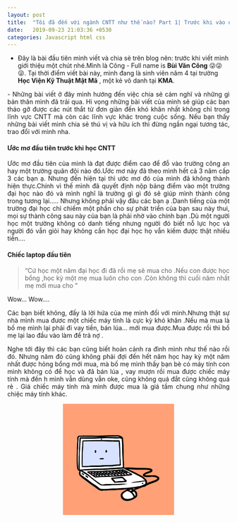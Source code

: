 ```yaml
---
layout: post
title:  "Tôi đã đến với ngành CNTT như thế nào? Part 1| Trước khi vào đại học"
date:   2019-09-23 21:03:36 +0530
categories: Javascript html css
---
```

 - Đây là bài đầu tiên mình viết và chia sẻ trên blog nên: trước khi viết mình giới thiệu một chút nhé.Mình là Công - Full name is **Bùi Văn Công** 😜😜😜. Tại thời điểm viết bài này, mình đang là sinh viên năm 4 tại trường **Học Viện Kỹ Thuật Mật Mã** , một kẻ vô danh tại **KMA**. 

 <p style="text-align:justify;">
 - Những bài viết ở đây mình hướng đến việc chia sẻ cảm nghĩ và những gì bản thân mình đã trải qua. Hi vọng những bài viết của mình sẽ giúp các bạn tháo gỡ được các nút thắt từ đơn giản đến khó khăn nhất không chỉ trong lĩnh vực CNTT mà còn các lĩnh vực khác trong cuộc sống. Nếu bạn thấy những bài viết mình chia sẻ thú vị và hữu ích thì đừng ngần ngại tương tác, trao đổi với mình nha.
 </p>

 <h4> Ước mơ đầu tiên trước khi học CNTT</h4>
 <p style="text-align:justify;"> Ước mơ đầu tiên của mình là đạt được điểm cao để  đỗ  vào trường công an hay một trường quân đội nào đó.Ước mơ này đã theo mình hết cả 3 năm cấp 3 các bạn ạ. Nhưng đến hiện tại thì ước mơ đó của mình đã không thành hiện thực.Chính vì thế mình đã quyết định nộp bảng điểm vào một trường đại học nào đó và mình nghĩ là  trường gì gì đó sẽ giúp mình thành công trong tương lại..... Nhưng không phải vậy đâu các bạn ạ .Danh tiếng của một trường đại học chỉ chiếm một phần cho sự phát triển của bạn sau này thui, mọi sự thành công sau này của bạn là phải nhờ vào chính bạn .Dù một người học một trường không có danh tiếng nhưng người đó biết nỗ  lực học và người đó vẫn giỏi hay không cần học đại học họ vẫn kiếm được thật nhiều tiền.... </p>

 <h4>Chiếc laptop đầu tiên</h4>
<blockquote>
    <div style="text-align:justify;">
    “Cứ học một năm đại học đi đã rồi mẹ sẽ mua cho .Nếu con được học bổng ,học kỳ một mẹ mua luôn cho con .Còn không thì cuối năm nhất mẹ mới mua cho ”
    </div>
 </blockquote>

 Wow... Wow....

<p style="text-align:justify;">
    Các bạn biết không, đấy là lời hứa của mẹ mình đối với mình.Nhưng thật sự nhà mình mua đươc một chiếc máy tính là cực kỳ khó khăn .Nếu mà mua là bố mẹ mình lại phải đi vay tiền, bán lúa... mới mua được.Mua được rồi thì bố mẹ lại lao đầu vào làm để trả nợ .
</p>

<p style="text-align:justify;">
    Nghe tới đây thì các bạn cũng biết hoàn cảnh ra đình mình như thế nào rồi đó. Nhưng năm đó cũng không phải đợi đến hết năm học hay kỳ một năm nhất được hỏng bổng mới mua, mà bố mẹ mình thấy bạn bè có máy tính con mình không có để học  và đã bán lúa , vay mượn rồi mua được chiếc máy tính mà đến h mình vẫn dùng vẫn oke, cũng không quá đắt cũng không quá rẻ . Giá chiếc máy tính mà mình được mua là giá tầm chung như những chiệc máy tính khác.

</p>




<p style="display: block;
  margin-left: auto;
  margin-right: auto;
  width: 50%;">
   <img src="/assets/pc.gif"/>
</p>